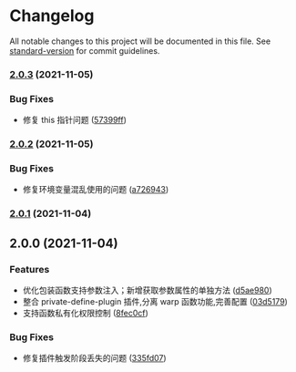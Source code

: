 # Changelog

All notable changes to this project will be documented in this file. See [standard-version](https://github.com/conventional-changelog/standard-version) for commit guidelines.

### [2.0.3](https://github.com/corcd/private/compare/v2.0.2...v2.0.3) (2021-11-05)


### Bug Fixes

* 修复 this 指针问题 ([57399ff](https://github.com/corcd/private/commit/57399ff601f0044813ab8c428e63ea19331774d2))

### [2.0.2](https://github.com/corcd/private/compare/v2.0.1...v2.0.2) (2021-11-05)


### Bug Fixes

* 修复环境变量混乱使用的问题 ([a726943](https://github.com/corcd/private/commit/a7269434a044dadfda4dbd527a04aae430dd878e))

### [2.0.1](https://github.com/corcd/private/compare/v2.0.0...v2.0.1) (2021-11-04)

## 2.0.0 (2021-11-04)


### Features

* 优化包装函数支持参数注入；新增获取参数属性的单独方法 ([d5ae980](https://github.com/corcd/private/commit/d5ae980015e0baf0f0ed1baaa25f633e55762288))
* 整合 private-define-plugin 插件,分离 warp 函数功能,完善配置 ([03d5179](https://github.com/corcd/private/commit/03d517999a3d7c494331280bd184ff9da4683882))
* 支持函数私有化权限控制 ([8fec0cf](https://github.com/corcd/private/commit/8fec0cf5d86f7b1feca67919fe129196f2a57536))


### Bug Fixes

* 修复插件触发阶段丢失的问题 ([335fd07](https://github.com/corcd/private/commit/335fd07900e96c50f50423609862768a23577908))
